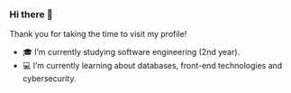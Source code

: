 ### Hi there 👋

Thank you for taking the time to visit my profile! 

- 🎓 I’m currently studying software engineering (2nd year). 
- 💻  I’m currently learning about databases, front-end technologies and cybersecurity.



